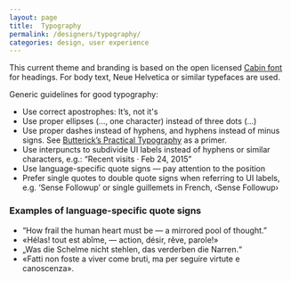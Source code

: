 ```yaml
---
layout: page
title:  Typography
permalink: /designers/typography/
categories: design, user experience
---
```


This current theme and branding is based on the open licensed [Cabin font](http://www.impallari.com/cabin/) for headings. For body text, Neue Helvetica or similar typefaces are used.

Generic guidelines for good typography:

- Use correct apostrophes: It’s, not it's
- Use proper ellipses (…, one character) instead of three dots (...)
- Use proper dashes instead of hyphens, and hyphens instead of minus signs. See [Butterick’s Practical Typography](http://practicaltypography.com/hyphens-and-dashes.html) as a primer.
- Use interpuncts to subdivide UI labels instead of hyphens or similar characters, e.g.: “Recent visits · Feb 24, 2015”
- Use language-specific quote signs — pay attention to the position
- Prefer single quotes to double quote signs when referring to UI labels, e.g. ‘Sense Followup’ or single guillemets in French, ‹Sense Followup›

### Examples of language-specific quote signs
- “How frail the human heart must be — a mirrored pool of thought.”
- «Hélas! tout est abîme, — action, désir, rêve, parole!»
- „Was die Schelme nicht stehlen, das verderben die Narren.“
- «Fatti non foste a viver come bruti, ma per seguire virtute e canoscenza».